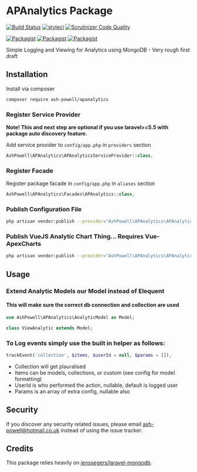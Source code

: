 # APAnalytics Package

[![Build Status](https://travis-ci.org/AshPowell/APAnalytics.svg?branch=master)](https://travis-ci.org/AshPowell/APAnalytics)
[![styleci](https://styleci.io/repos/165663557/shield)](https://styleci.io/repos/165663557)
[![Scrutinizer Code Quality](https://scrutinizer-ci.com/g/AshPowell/APAnalytics/badges/quality-score.png?b=master)](https://scrutinizer-ci.com/g/AshPowell/APAnalytics/?branch=master)

[![Packagist](https://img.shields.io/packagist/v/ash-powell/apanalytics.svg)](https://packagist.org/packages/ash-powell/apanalytics)
[![Packagist](https://poser.pugx.org/ash-powell/apanalytics/d/total.svg)](https://packagist.org/packages/ash-powell/apanalytics)
[![Packagist](https://img.shields.io/packagist/l/ash-powell/apanalytics.svg)](https://packagist.org/packages/ash-powell/apanalytics)

Simple Logging and Viewing for Analytics using MongoDB - Very rough first draft

## Installation

Install via composer
```bash
composer require ash-powell/apanalytics
```

### Register Service Provider

**Note! This and next step are optional if you use laravel>=5.5 with package
auto discovery feature.**

Add service provider to `config/app.php` in `providers` section
```php
AshPowell\APAnalytics\APAnalyticsServiceProvider::class,
```

### Register Facade

Register package facade in `config/app.php` in `aliases` section
```php
AshPowell\APAnalytics\Facades\APAnalytics::class,
```

### Publish Configuration File

```bash
php artisan vendor:publish --provider="AshPowell\APAnalytics\APAnalyticsServiceProvider" --tag="config"
```

### Publish VueJS Analytic Chart Thing... Requires Vue-ApexCharts

```bash
php artisan vendor:publish --provider="AshPowell\APAnalytics\APAnalyticsServiceProvider" --tag="views"
```

## Usage

### Extend Analytic Models our Model instead of Elequent
#### This will make sure the correct db connection and collection are used
```php
use AshPowell\APAnalytics\AnalyticModel as Model;

class ViewAnalytic extends Model;
```

### To Log events simply use the built in helper as follows:
```php
trackEvent('collection', $items, $userId = null, $params = []),
```
- Collection will get plauralised
- Items can be models, collections, or custom (see config for model formatting)
- UserId is who performed the action, nullable, default is logged user
- Params is an array of extra config, nullable also

## Security

If you discover any security related issues, please email ash-powell@hotmail.co.uk
instead of using the issue tracker.

## Credits

This package relies heavily on
[jenssegers/laravel-mongodb](https://github.com/jenssegers/laravel-mongodb).
